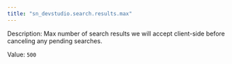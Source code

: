 ```yaml
---
title: "sn_devstudio.search.results.max"
---
```


Description: Max number of search results we will accept client-side before canceling any pending searches.

Value: `500`